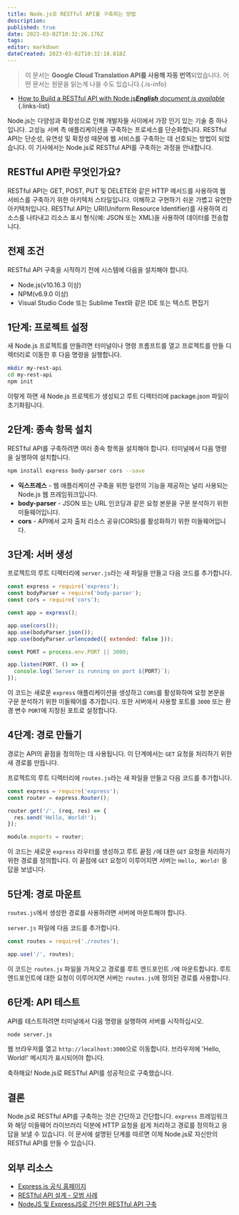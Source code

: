 ```yaml
---
title: Node.js로 RESTful API를 구축하는 방법
description: 
published: true
date: 2023-03-02T10:32:26.176Z
tags: 
editor: markdown
dateCreated: 2023-03-02T10:32:18.818Z
---
```


> 이 문서는 **Google Cloud Translation API를 사용해 자동 번역**되었습니다.
어떤 문서는 원문을 읽는게 나을 수도 있습니다.{.is-info}



- [How to Build a RESTful API with Node.js***English** document is available*](/en/Knowledge-base/Common/how-to-build-a-restful-api-with-node-js)
{.links-list}


Node.js는 다양성과 확장성으로 인해 개발자들 사이에서 가장 인기 있는 기술 중 하나입니다. 고성능 서버 측 애플리케이션을 구축하는 프로세스를 단순화합니다. RESTful API는 단순성, 유연성 및 확장성 때문에 웹 서비스를 구축하는 데 선호되는 방법이 되었습니다. 이 기사에서는 Node.js로 RESTful API를 구축하는 과정을 안내합니다.

## RESTful API란 무엇인가요?

RESTful API는 GET, POST, PUT 및 DELETE와 같은 HTTP 메서드를 사용하여 웹 서비스를 구축하기 위한 아키텍처 스타일입니다. 이해하고 구현하기 쉬운 가볍고 유연한 아키텍처입니다. RESTful API는 URI(Uniform Resource Identifier)를 사용하여 리소스를 나타내고 리소스 표시 형식(예: JSON 또는 XML)을 사용하여 데이터를 전송합니다.

## 전제 조건

RESTful API 구축을 시작하기 전에 시스템에 다음을 설치해야 합니다.

- Node.js(v10.16.3 이상)
- NPM(v6.9.0 이상)
- Visual Studio Code 또는 Sublime Text와 같은 IDE 또는 텍스트 편집기

## 1단계: 프로젝트 설정

새 Node.js 프로젝트를 만들려면 터미널이나 명령 프롬프트를 열고 프로젝트를 만들 디렉터리로 이동한 후 다음 명령을 실행합니다.

```bash
mkdir my-rest-api
cd my-rest-api
npm init
```

이렇게 하면 새 Node.js 프로젝트가 생성되고 루트 디렉터리에 package.json 파일이 초기화됩니다.

## 2단계: 종속 항목 설치

RESTful API를 구축하려면 여러 종속 항목을 설치해야 합니다. 터미널에서 다음 명령을 실행하여 설치합니다.

```bash
npm install express body-parser cors --save
```

- **익스프레스** - 웹 애플리케이션 구축을 위한 일련의 기능을 제공하는 널리 사용되는 Node.js 웹 프레임워크입니다.
- **body-parser** - JSON 또는 URL 인코딩과 같은 요청 본문을 구문 분석하기 위한 미들웨어입니다.
- **cors** - API에서 교차 출처 리소스 공유(CORS)를 활성화하기 위한 미들웨어입니다.

## 3단계: 서버 생성

프로젝트의 루트 디렉터리에 `server.js`라는 새 파일을 만들고 다음 코드를 추가합니다.

```javascript
const express = require('express');
const bodyParser = require('body-parser');
const cors = require('cors');

const app = express();

app.use(cors());
app.use(bodyParser.json());
app.use(bodyParser.urlencoded({ extended: false }));

const PORT = process.env.PORT || 3000;

app.listen(PORT, () => {
  console.log(`Server is running on port ${PORT}`);
});
```

이 코드는 새로운 `express` 애플리케이션을 생성하고 `CORS`를 활성화하며 요청 본문을 구문 분석하기 위한 미들웨어를 추가합니다. 또한 서버에서 사용할 포트를 `3000` 또는 환경 변수 `PORT`에 지정된 포트로 설정합니다.

## 4단계: 경로 만들기

경로는 API의 끝점을 정의하는 데 사용됩니다. 이 단계에서는 `GET` 요청을 처리하기 위한 새 경로를 만듭니다.

프로젝트의 루트 디렉터리에 `routes.js`라는 새 파일을 만들고 다음 코드를 추가합니다.

```javascript
const express = require('express');
const router = express.Router();

router.get('/', (req, res) => {
  res.send('Hello, World!');
});

module.exports = router;
```

이 코드는 새로운 `express` 라우터를 생성하고 루트 끝점 `/`에 대한 `GET` 요청을 처리하기 위한 경로를 정의합니다. 이 끝점에 `GET` 요청이 이루어지면 서버는 `Hello, World!` 응답을 보냅니다.

## 5단계: 경로 마운트

`routes.js`에서 생성한 경로를 사용하려면 서버에 마운트해야 합니다.

`server.js` 파일에 다음 코드를 추가합니다.

```javascript
const routes = require('./routes');

app.use('/', routes);
```

이 코드는 `routes.js` 파일을 가져오고 경로를 루트 엔드포인트 `/`에 마운트합니다. 루트 엔드포인트에 대한 요청이 이루어지면 서버는 `routes.js`에 정의된 경로를 사용합니다.

## 6단계: API 테스트

API를 테스트하려면 터미널에서 다음 명령을 실행하여 서버를 시작하십시오.

```bash
node server.js
```

웹 브라우저를 열고 `http://localhost:3000`으로 이동합니다. 브라우저에 'Hello, World!' 메시지가 표시되어야 합니다.

축하해요! Node.js로 RESTful API를 성공적으로 구축했습니다.

## 결론

Node.js로 RESTful API를 구축하는 것은 간단하고 간단합니다. `express` 프레임워크와 해당 미들웨어 라이브러리 덕분에 HTTP 요청을 쉽게 처리하고 경로를 정의하고 응답을 보낼 수 있습니다. 이 문서에 설명된 단계를 따르면 이제 Node.js로 자신만의 RESTful API를 만들 수 있습니다.

## 외부 리소스

- [Express.js 공식 홈페이지](https://expressjs.com/)
- [RESTful API 설계 - 모범 사례](https://stackoverflow.blog/2020/03/02/best-practices-for-rest-api-design/)
- [NodeJS 및 ExpressJS로 간단한 RESTful API 구축](https://blog.logrocket.com/building-a-simple-restful-api-with-nodejs-and-expressjs/)